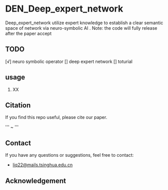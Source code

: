# DEN_Deep_expert_network
Deep_expert_network utilize expert knowledge to establish a clear semantic space of network via neuro-symbolic AI .
Note: the code will fully release after the paper accept
## TODO 
[√] neuro symbolic operator
[] deep expert network
[] toturial
## usage

1. XX


## Citation

If you find this repo useful, please cite our paper.

'''
~
'''

## Contact
If you have any questions or suggestions, feel free to contact:

- liq22@mails.tsinghua.edu.cn

## Acknowledgement
